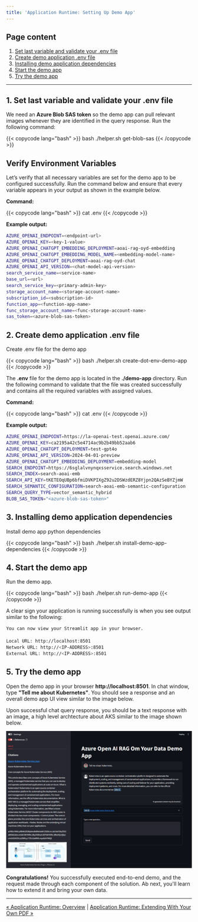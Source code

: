 ```yaml
---
title: 'Application Runtime: Setting Up Demo App'
---
```


## Page content
1. [Set last variable and validate your .env file](#1-set-last-variable-and-validate-your-env-file)
2. [Create demo application .env file](#2-create-demo-application-env-file)
3. [Installing demo application dependencies](#3-installing-demo-application-dependencies)
4. [Start the demo app](#4-start-the-demo-app)
5. [Try the demo app](#5-try-the-demo-app)

---

## 1. Set last variable and validate your .env file

We need an **Azure Blob SAS token** so the demo app can pull relevant images whenever they are identified in the query response. Run the following command:

{{< copycode lang="bash" >}}
bash ./helper.sh get-blob-sas
{{< /copycode >}} 

## Verify Environment Variables
 
Let’s verify that all necessary variables are set for the demo app to be configured successfully. Run the command below and ensure that every variable appears in your output as shown in the example below.

**Command:**

{{< copycode lang="bash" >}}
cat .env
{{< /copycode >}} 

**Example output:**

```bash {class="bash-class" id="bash-codeblock"}
AZURE_OPENAI_ENDPOINT=<endpoint-url>
AZURE_OPENAI_KEY=<key-1-value>
AZURE_OPENAI_CHATGPT_EMBEDDING_DEPLOYMENT=aoai-rag-oyd-embedding
AZURE_OPENAI_CHATGPT_EMBEDDING_MODEL_NAME=<embedding-model-name>
AZURE_OPENAI_CHATGPT_DEPLOYMENT=aoai-rag-oyd-chat
AZURE_OPENAI_API_VERSION=<chat-model-api-version>
search_service_name=<service-name>
base_url=<url>
search_service_key=<primary-admin-key>
storage_account_name=<storage-account-name>
subscription_id=<subscription-id>
function_app=<function-app-name>
func_storage_account_name=<func-storage-account-name>
sas_token=<azure-blob-sas-token>
```

## 2. Create demo application .env file

Create .env file for the demo app

{{< copycode lang="bash" >}}
bash ./helper.sh create-dot-env-demo-app
{{< /copycode >}} 

The **.env** file for the demo app is located in the **./demo-app** directory. Run the following command to validate that the file was created successfully and contains all the required variables with assigned values.


**Command:**

{{< copycode lang="bash" >}}
cat .env
{{< /copycode >}} 

**Example output:**

```bash {class="bash-class" id="bash-codeblock"}
AZURE_OPENAI_ENDPOINT=https://la-openai-test.openai.azure.com/
AZURE_OPENAI_KEY=ca2195a42c5e4714ac9b2b49bb52aab6
AZURE_OPENAI_CHATGPT_DEPLOYMENT=test-gpt4o
AZURE_OPENAI_API_VERSION=2024-04-01-preview
AZURE_OPENAI_CHATGPT_EMBEDDING_DEPLOYMENT=embedding-model
SEARCH_ENDPOINT=https://6sglalvnynqxsservice.search.windows.net
SEARCH_INDEX=search-aoai-emb
SEARCH_API_KEY=tKETEOqUBp6bfmiDVKPIXgZ92u2DSWzdERZ8Yjpn2QAzSeBYZjmW
SEARCH_SEMANTIC_CONFIGURATION=search-aoai-emb-semantic-configuration
SEARCH_QUERY_TYPE=vector_semantic_hybrid
BLOB_SAS_TOKEN="<azure-blob-sas-token>"
```

## 3. Installing demo application dependencies

Install demo app python dependencies

{{< copycode lang="bash" >}}
bash ./helper.sh install-demo-app-dependencies
{{< /copycode >}} 

## 4. Start the demo app

Run the demo app.

{{< copycode lang="bash" >}}
bash ./helper.sh run-demo-app
{{< /copycode >}} 

A clear sign your application is running successfully is when you see output similar to the following:

```bash {class="bash-class" id="bash-codeblock"}
You can now view your Streamlit app in your browser.

Local URL: http://localhost:8501
Network URL: http://<IP-ADDRESS>:8501
External URL: http://<IP-ADDRESS>:8501
```

## 5. Try the demo app

Open the demo app in your browser **http://localhost:8501**. In chat window, type **"Tell me about Kubernetes"**. You should see a response and an overall demo app UI view similar to the image below.

Upon successful chat query response, you should be a text response with an image, a high level archtecture about AKS similar to the image shown below.

<img src="https://github.com/Azure-Samples/azure-open-ai-rag-oyd-text-images/blob/workshop/images/demo_app_chat_view.png?raw=true" alt="drawing" width="800"/>

**Congratulations!** You successfully executed end-to-end demo, and the request made through each component of the solution. Ab next, you'll learn how to extend it and bring your own data.

---

[&laquo; Application Runtime: Overview](/azure-open-ai-rag-oyd-text-images/application_runtime/1_overview/) | [Application Runtime: Extending With Your Own PDF &raquo;](/azure-open-ai-rag-oyd-text-images/application_runtime/3_extend/)

<div class="meta_for_parser tablespecs" style="visibility:hidden">In today's era of Generative AI, customers can unlock valuable insights from their unstructured or structured data to drive business value. By infusing AI into their existing or new products, customers can create powerful applications, which puts the power of AI into the hands of their users. For these Generative AI applications to work on customers data, implementing efficient RAG (Retrieval augment generation) solution is key to make sure the right context of the data is provided to the LLM based on the user query.</div>